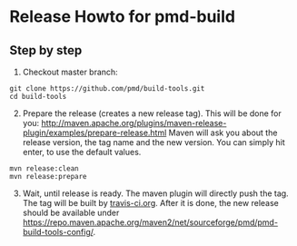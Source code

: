 Release Howto for pmd-build
============================

Step by step
-------------
1. Checkout master branch:

``` shell
git clone https://github.com/pmd/build-tools.git
cd build-tools
```

2. Prepare the release (creates a new release tag).
   This will be done for you: http://maven.apache.org/plugins/maven-release-plugin/examples/prepare-release.html
   Maven will ask you about the release version, the tag name and the new version. You can simply hit enter,
   to use the default values.

``` shell
mvn release:clean
mvn release:prepare
```

3.  Wait, until release is ready. The maven plugin will directly push the tag. The tag will be
    built by [travis-ci.org](https://travis-ci.org/pmd). After it is done, the new release
    should be available under <https://repo.maven.apache.org/maven2/net/sourceforge/pmd/pmd-build-tools-config/>.

